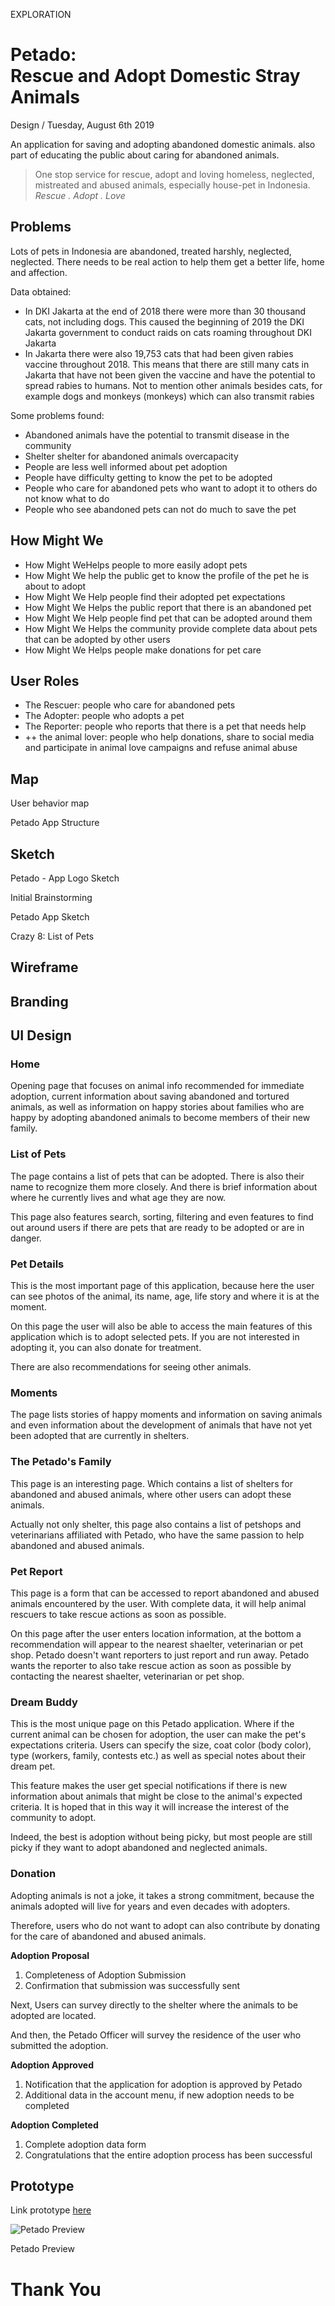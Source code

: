 <p class="type">EXPLORATION</p>

# Petado: <br/>Rescue and Adopt Domestic Stray Animals

<p class="meta">Design  /  Tuesday, August 6th 2019</p>

An application for saving and adopting abandoned domestic animals. also part of educating the public about caring for abandoned animals.

> One stop service for rescue, adopt and loving homeless, neglected, mistreated and abused animals, especially house-pet in Indonesia. 
> *Rescue . Adopt . Love*

## Problems

Lots of pets in Indonesia are abandoned, treated harshly, neglected, neglected. There needs to be real action to help them get a better life, home and affection.

Data obtained:

* In DKI Jakarta at the end of 2018 there were more than 30 thousand cats, not including dogs. This caused the beginning of 2019 the DKI Jakarta government to conduct raids on cats roaming throughout DKI Jakarta
* In Jakarta there were also 19,753 cats that had been given rabies vaccine throughout 2018. This means that there are still many cats in Jakarta that have not been given the vaccine and have the potential to spread rabies to humans. Not to mention other animals besides cats, for example dogs and monkeys (monkeys) which can also transmit rabies

Some problems found:

* Abandoned animals have the potential to transmit disease in the community
* Shelter shelter for abandoned animals overcapacity
* People are less well informed about pet adoption
* People have difficulty getting to know the pet to be adopted
* People who care for abandoned pets who want to adopt it to others do not know what to do
* People who see abandoned pets can not do much to save the pet

## How Might We

* How Might WeHelps people to more easily adopt pets
* How Might We help the public get to know the profile of the pet he is about to adopt
* How Might We Help people find their adopted pet expectations
* How Might We Helps the public report that there is an abandoned pet
* How Might We Help people find pet that can be adopted around them
* How Might We Helps the community provide complete data about pets that can be adopted by other users
* How Might We Helps people make donations for pet care

## User Roles

* The Rescuer: people who care for abandoned pets
* The Adopter: people who adopts a pet
* The Reporter: people who reports that there is a pet that needs help
* ++ the animal lover: people who help donations, share to social media and participate in animal love campaigns and refuse animal abuse

## Map

<p class="caption">User behavior map</p>

<p class="caption">Petado App Structure</p>

## Sketch

<p class="caption">Petado - App Logo Sketch</p>

<p class="caption">Initial Brainstorming</p>

<p class="caption">Petado App Sketch</p>

<p class="caption">Crazy 8: List of Pets</p>

## Wireframe

## Branding

## UI Design

### Home

Opening page that focuses on animal info recommended for immediate adoption, current information about saving abandoned and tortured animals, as well as information on happy stories about families who are happy by adopting abandoned animals to become members of their new family.

### List of Pets

The page contains a list of pets that can be adopted. There is also their name to recognize them more closely. And there is brief information about where he currently lives and what age they are now.

This page also features search, sorting, filtering and even features to find out around users if there are pets that are ready to be adopted or are in danger.

### Pet Details

This is the most important page of this application, because here the user can see photos of the animal, its name, age, life story and where it is at the moment.

On this page the user will also be able to access the main features of this application which is to adopt selected pets. If you are not interested in adopting it, you can also donate for treatment.

There are also recommendations for seeing other animals.

### Moments

The page lists stories of happy moments and information on saving animals and even information about the development of animals that have not yet been adopted that are currently in shelters.

### The Petado's Family

This page is an interesting page. Which contains a list of shelters for abandoned and abused animals, where other users can adopt these animals.

Actually not only shelter, this page also contains a list of petshops and veterinarians affiliated with Petado, who have the same passion to help abandoned and abused animals.

### Pet Report

This page is a form that can be accessed to report abandoned and abused animals encountered by the user. With complete data, it will help animal rescuers to take rescue actions as soon as possible.

On this page after the user enters location information, at the bottom a recommendation will appear to the nearest shaelter, veterinarian or pet shop. Petado doesn't want reporters to just report and run away. Petado wants the reporter to also take rescue action as soon as possible by contacting the nearest shaelter, veterinarian or pet shop.

### Dream Buddy

This is the most unique page on this Petado application. Where if the current animal can be chosen for adoption, the user can make the pet's expectations criteria. Users can specify the size, coat color (body color), type (workers, family, contests etc.) as well as special notes about their dream pet.

This feature makes the user get special notifications if there is new information about animals that might be close to the animal's expected criteria. It is hoped that in this way it will increase the interest of the community to adopt.

Indeed, the best is adoption without being picky, but most people are still picky if they want to adopt abandoned and neglected animals.

### Donation

Adopting animals is not a joke, it takes a strong commitment, because the animals adopted will live for years and even decades with adopters.

Therefore, users who do not want to adopt can also contribute by donating for the care of abandoned and abused animals.

**Adoption Proposal**

1. Completeness of Adoption Submission
2. Confirmation that submission was successfully sent

Next, Users can survey directly to the shelter where the animals to be adopted are located.

And then, the Petado Officer will survey the residence of the user who submitted the adoption.

**Adoption Approved**

1. Notification that the application for adoption is approved by Petado
2. Additional data in the account menu, if new adoption needs to be completed

**Adoption Completed**

1. Complete adoption data form
2. Congratulations that the entire adoption process has been successful

## Prototype

Link prototype [here](https://marvelapp.com/c992944/screen/60051425)

![Petado Preview](https://farooq-agent.web.app/assets/images/works/large/petado.jpg)

<p class="caption">Petado Preview</p>

# Thank You
